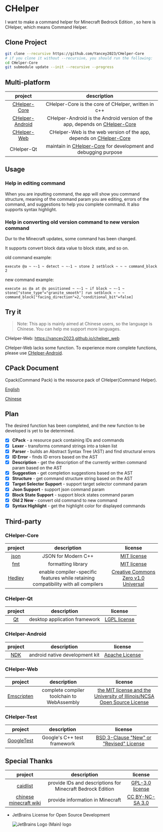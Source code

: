 # CHelper

I want to make a command helper for Minecraft Bedrock Edition , so here is CHelper, which means Command Helper.

## Clone Project

```bash
git clone --recursive https://github.com/Yancey2023/CHelper-Core
# if you clone it without --recursive, you should run the following:
cd CHelper-Core
git submodule update --init --recursive --progress
```

## Multi-platform

|                             project                              |                                                       description                                                        |
|:----------------------------------------------------------------:|:------------------------------------------------------------------------------------------------------------------------:|
|    [CHelper-Core](https://github.com/Yancey2023/CHelper-Core)    |                                   CHelper-Core is the core of CHelper, written in c++                                    |
| [CHelper-Android](https://github.com/Yancey2023/CHelper-Android) | CHelper-Android is the Android version of the app, depends on [CHelper-Core](https://github.com/Yancey2023/CHelper-Core) |
|     [CHelper-Web](https://github.com/Yancey2023/chelper_web)     |     CHelper-Web is the web version of the app, depends on [CHelper-Core](https://github.com/Yancey2023/CHelper-Core)     |
|                            CHelper-Qt                            |       maintain in [CHelper-Core](https://github.com/Yancey2023/CHelper-Core) for development and debugging purpose       |

## Usage

### Help in editing command

When you are inputting command, the app will show you command structure, meaning of the command param you are editing,
errors of the command, and suggestions to help you complete command. It also supports syntax highlight.

### Help in converting old version command to new version command

Dur to the Minecraft updates, some command has been changed.

It supports convert block data value to block state, and so on.

old command example:

```mcfunction
execute @a ~ ~-1 ~ detect ~ ~-1 ~ stone 2 setblock ~ ~ ~ command_block 2
```

new command example:

```mcfunction
execute as @a at @s positioned ~ ~-1 ~ if block ~ ~-1 ~ stone["stone_type"="granite_smooth"] run setblock ~ ~ ~ command_block["facing_direction"=2,"conditional_bit"=false]
```

## Try it

> Note: This app is mainly aimed at Chinese users, so the language is Chinese. You can help me support more languages.

CHelper-Web: <https://yancey2023.github.io/chelper_web>

CHelper-Web lacks some function. To experience more complete functions, please
use [CHelper-Android](https://github.com/Yancey2023/CHelper-Android).

## CPack Document

Cpack(Command Pack) is the resource pack of CHelper(Command Helper).

[English](doc/README.md)

[Chinese](doc/README_CN.md)

## Plan

The desired function has been completed, and the new function to be developed is yet to be determined.

- [x] **CPack** - a resource pack containing IDs and commands
- [x] **Lexer** - transforms command strings into a token list
- [x] **Parser** - builds an Abstract Syntax Tree (AST) and find structural errors
- [x] **ID Error** - finds ID errors based on the AST
- [x] **Description** - get the description of the currently written command param based on the AST
- [x] **Suggestion** - get completion suggestions based on the AST
- [x] **Structure** - get command structure string based on the AST
- [x] **Target Selector Support** - support target selector command param
- [x] **Json Support** - support json command param
- [x] **Block State Support** - support block states command param
- [x] **Old 2 New** - convert old command to new command
- [x] **Syntax Highlight** - get the highlight color for displayed commands

## Third-party

### CHelper-Core

|                  project                  |                                    description                                     |                                           license                                           |
|:-----------------------------------------:|:----------------------------------------------------------------------------------:|:-------------------------------------------------------------------------------------------:|
| [json](https://github.com/nlohmann/json)  |                                JSON for Modern C++                                 |           [MIT license](https://github.com/nlohmann/json/blob/master/LICENSE.MIT)           |
|   [fmt](https://github.com/fmtlib/fmt)    |                                 formatting library                                 |              [MIT license](https://github.com/fmtlib/fmt/blob/master/LICENSE)               |
| [Hedley](https://github.com/cblck/hedley) | enable compiler-specific features while retaining compatibility with all compilers | [Creative Commons Zero v1.0 Universal](https://github.com/cblck/hedley/blob/master/LICENSE) |

### CHelper-Qt

|         project          |          description          |                     license                      |
|:------------------------:|:-----------------------------:|:------------------------------------------------:|
| [Qt](https://www.qt.io/) | desktop application framework | [LGPL license](https://doc.qt.io/qt-6/lgpl.html) |

### CHelper-Android

|                 project                  |          description           |                           license                            |
|:----------------------------------------:|:------------------------------:|:------------------------------------------------------------:|
| [NDK](https://developer.android.com/ndk) | android native development kit | [Apache License](http://www.apache.org/licenses/LICENSE-2.0) |

### CHelper-Web

|               project                |                description                 |                                                                  license                                                                   |
|:------------------------------------:|:------------------------------------------:|:------------------------------------------------------------------------------------------------------------------------------------------:|
| [Emscripten](https://emscripten.org) | complete compiler toolchain to WebAssembly | [the MIT license and the University of Illinois/NCSA Open Source License](https://github.com/emscripten-core/emscripten/blob/main/LICENSE) |

### CHelper-Test

|                      project                       |         description         |                                              license                                              |
|:--------------------------------------------------:|:---------------------------:|:-------------------------------------------------------------------------------------------------:|
| [GoogleTest](https://github.com/google/googletest) | Google's C++ test framework | [BSD 3-Clause "New" or "Revised" License](https://github.com/google/googletest/blob/main/LICENSE) |

## Special Thanks

|                       project                       |                        description                         |                                   license                                    |
|:---------------------------------------------------:|:----------------------------------------------------------:|:----------------------------------------------------------------------------:|
|  [caidlist](https://github.com/XeroAlpha/caidlist)  | provide IDs and descriptions for Minecraft Bedrock Edition | [GPL-3.0 license](https://github.com/XeroAlpha/caidlist/blob/master/LICENSE) |
| [chinese minecraft wiki](https://zh.minecraft.wiki) |              provide information in Minecraft              |     [CC BY-NC-SA 3.0](https://creativecommons.org/licenses/by-nc-sa/3.0)     |

- JetBrains License for Open Source Development

  ![JetBrains Logo (Main) logo](https://resources.jetbrains.com/storage/products/company/brand/logos/jb_beam.svg)
